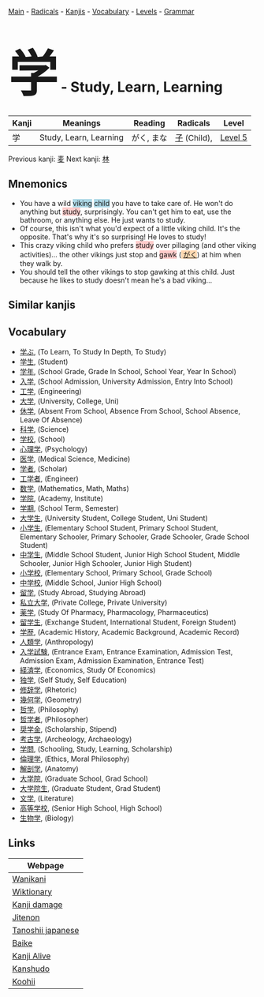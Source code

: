 <style> bigfont {font-size: 100px}</style>
[Main](../README.md) -
[Radicals](../radicals.md) -
[Kanjis](../kanjis.md) -
[Vocabulary](../vocabulary.md) -
[Levels](../levels.md) -
[Grammar](../grammar.md)
# <bigfont> 学</bigfont> - Study, Learn, Learning 

| Kanji | Meanings | Reading | Radicals | Level |
| --- | --- | --- | --- | --- |
| 学 | Study, Learn, Learning | がく, まな | [子](../radicals/子.md) (Child),  | [Level 5](../levels/wk_level5.md) |

Previous kanji: [麦](麦.md) Next kanji: [林](林.md) 

## Mnemonics
 * You have a wild <span style="background-color:#ADD8E6"> viking</span> <span style="background-color:#ADD8E6"> child</span> you have to take care of. He won't do anything but <span style="background-color:#ffcccb"> study</span>, surprisingly. You can't get him to eat, use the bathroom, or anything else. He just wants to study.
* Of course, this isn't what you'd expect of a little viking child. It's the opposite. That's why it's so surprising! He loves to study!
* This crazy viking child who prefers <span style="background-color:#ffcccb"> study</span> over pillaging (and other viking activities)... the other vikings just stop and <span style="background-color:#ffcccb"> gawk</span> (<span style="background-color:#fed8b1"> [がく](https://jisho.org/search/がく)</span>) at him when they walk by.
* You should tell the other vikings to stop gawking at this child. Just because he likes to study doesn't mean he's a bad viking...


## Similar kanjis
 


## Vocabulary
 * [学ぶ](../vocabulary/学.md), (To Learn, To Study In Depth, To Study)
* [学生](../vocabulary/学.md), (Student)
* [学年](../vocabulary/学.md), (School Grade, Grade In School, School Year, Year In School)
* [入学](../vocabulary/学.md), (School Admission, University Admission, Entry Into School)
* [工学](../vocabulary/学.md), (Engineering)
* [大学](../vocabulary/学.md), (University, College, Uni)
* [休学](../vocabulary/学.md), (Absent From School, Absence From School, School Absence, Leave Of Absence)
* [科学](../vocabulary/学.md), (Science)
* [学校](../vocabulary/学.md), (School)
* [心理学](../vocabulary/学.md), (Psychology)
* [医学](../vocabulary/学.md), (Medical Science, Medicine)
* [学者](../vocabulary/学.md), (Scholar)
* [工学者](../vocabulary/学.md), (Engineer)
* [数学](../vocabulary/学.md), (Mathematics, Math, Maths)
* [学院](../vocabulary/学.md), (Academy, Institute)
* [学期](../vocabulary/学.md), (School Term, Semester)
* [大学生](../vocabulary/学.md), (University Student, College Student, Uni Student)
* [小学生](../vocabulary/学.md), (Elementary School Student, Primary School Student, Elementary Schooler, Primary Schooler, Grade Schooler, Grade School Student)
* [中学生](../vocabulary/学.md), (Middle School Student, Junior High School Student, Middle Schooler, Junior High Schooler, Junior High Student)
* [小学校](../vocabulary/学.md), (Elementary School, Primary School, Grade School)
* [中学校](../vocabulary/学.md), (Middle School, Junior High School)
* [留学](../vocabulary/学.md), (Study Abroad, Studying Abroad)
* [私立大学](../vocabulary/学.md), (Private College, Private University)
* [薬学](../vocabulary/学.md), (Study Of Pharmacy, Pharmacology, Pharmaceutics)
* [留学生](../vocabulary/学.md), (Exchange Student, International Student, Foreign Student)
* [学歴](../vocabulary/学.md), (Academic History, Academic Background, Academic Record)
* [人類学](../vocabulary/学.md), (Anthropology)
* [入学試験](../vocabulary/学.md), (Entrance Exam, Entrance Examination, Admission Test, Admission Exam, Admission Examination, Entrance Test)
* [経済学](../vocabulary/学.md), (Economics, Study Of Economics)
* [独学](../vocabulary/学.md), (Self Study, Self Education)
* [修辞学](../vocabulary/学.md), (Rhetoric)
* [幾何学](../vocabulary/学.md), (Geometry)
* [哲学](../vocabulary/学.md), (Philosophy)
* [哲学者](../vocabulary/学.md), (Philosopher)
* [奨学金](../vocabulary/学.md), (Scholarship, Stipend)
* [考古学](../vocabulary/学.md), (Archeology, Archaeology)
* [学問](../vocabulary/学.md), (Schooling, Study, Learning, Scholarship)
* [倫理学](../vocabulary/学.md), (Ethics, Moral Philosophy)
* [解剖学](../vocabulary/学.md), (Anatomy)
* [大学院](../vocabulary/学.md), (Graduate School, Grad School)
* [大学院生](../vocabulary/学.md), (Graduate Student, Grad Student)
* [文学](../vocabulary/学.md), (Literature)
* [高等学校](../vocabulary/学.md), (Senior High School, High School)
* [生物学](../vocabulary/学.md), (Biology)



## Links 

| Webpage |
| --- |
| [Wanikani          ](https://www.wanikani.com/kanji/学) |
| [Wiktionary        ](https://en.wiktionary.org/wiki/学) |
| [Kanji damage      ](http://www.kanjidamage.com/kanji/search?utf8=✓&q=学) |
| [Jitenon           ](https://jitenon.com/kanji/学) |
| [Tanoshii japanese ](https://www.tanoshiijapanese.com/dictionary/kanji.cfm?k=学) |
| [Baike             ](https://baike.baidu.com/item/学) |
| [Kanji Alive       ](https://app.kanjialive.com/学) |
| [Kanshudo          ](https://www.kanshudo.com/searchmn?q=学) |
| [Koohii            ](https://kanji.koohii.com/study/kanji/学) |
